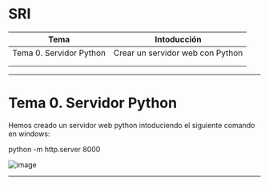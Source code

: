 # SRI
| Tema | Intoducción |
| -- | -- |
| Tema 0. Servidor Python | Crear un servidor web con Python |
|  |  |
|  |  |
------

# Tema 0. Servidor Python

Hemos creado un servidor web python intoduciendo el siguiente comando en windows:

python -m http.server 8000

![image](https://user-images.githubusercontent.com/114562005/193528554-143e3873-c0a3-4606-987a-16d4e2c2fc69.png)


-------
